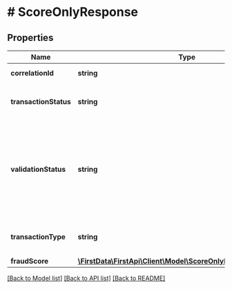 # # ScoreOnlyResponse

## Properties

Name | Type | Description | Notes
------------ | ------------- | ------------- | -------------
**correlationId** | **string** | Unique trace ID for issue triage. | [optional] 
**transactionStatus** | **string** | Please refer to \&quot;Errors Section\&quot; for more info. | [optional] 
**validationStatus** | **string** | If status returned is \&quot;failure\&quot;, input validation errors occurred. Please refer to the \&quot;Errors Section\&quot; for more info. Valid values are &#39;success&#39; and &#39;failure&#39;. | [optional] 
**transactionType** | **string** | The transactionType provided in request. | [optional] 
**fraudScore** | [**\FirstData\FirstApi\Client\Model\ScoreOnlyResponseFraudScore**](ScoreOnlyResponseFraudScore.md) |  | [optional] 

[[Back to Model list]](../../README.md#documentation-for-models) [[Back to API list]](../../README.md#documentation-for-api-endpoints) [[Back to README]](../../README.md)



